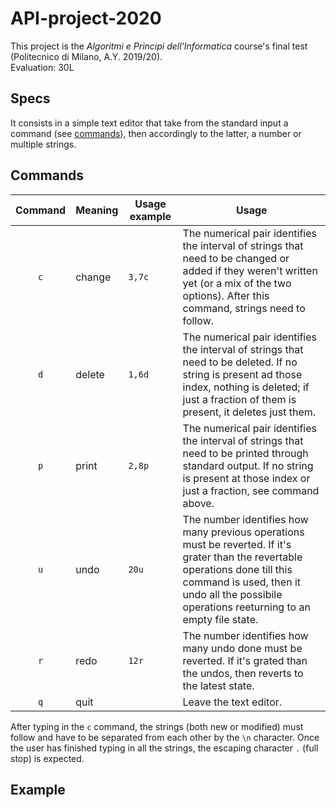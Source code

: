# API-project-2020
This project is the *Algoritmi e Principi dell'Informatica* course's final test (Politecnico di Milano, A.Y. 2019/20).
<br>
Evaluation: 30L

## Specs
It consists in a simple text editor that take from the standard input a command (see [commands](#commands)), then accordingly to the latter, a number or multiple strings.

## Commands

| Command | Meaning | Usage example| Usage |
|:---------:|---------|------------|-------|
| `c` | change | ```3,7c```|The numerical pair identifies the interval of strings that need to be changed or added if they weren't written yet (or a mix of the two options). After this command, strings need to follow.|
| `d` | delete | ```1,6d```|The numerical pair identifies the interval of strings that need to be deleted. If no string is present ad those index, nothing is deleted; if just a fraction of them is present, it deletes just them.|
| `p` | print | ```2,8p```|The numerical pair identifies the interval of strings that need to be printed through standard output. If no string is present at those index or just a fraction, see command above.|
| `u` | undo | ```20u```|The number identifies how many previous operations must be reverted. If it's grater than the revertable operations done till this command is used, then it undo all the possibile operations reeturning to an empty file state.|
| `r` | redo | ```12r```|The number identifies how many undo done must be reverted. If it's grated than the undos, then reverts to the latest state.|
| `q`| quit | | Leave the text editor.|

After typing in the `c` command, the strings (both new or modified) must follow and have to be separated from each other by the `\n` character. Once the user has finished typing in all the strings, the escaping character `.` (full stop) is expected. 

## Example
